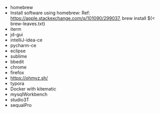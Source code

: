 - homebrew
- Install software using homebrew: Ref: https://apple.stackexchange.com/q/101090/299037, brew install $(< brew-leaves.txt)
- iterm
- jd-gui
- intelliJ-idea-ce
- pycharm-ce
- eclipse
- sublime
- bbedit
- chrome
- firefox
- https://ohmyz.sh/
- typora
- Docker with kitematic
- mysqlWorkbench
- studio3T
- sequalPro
